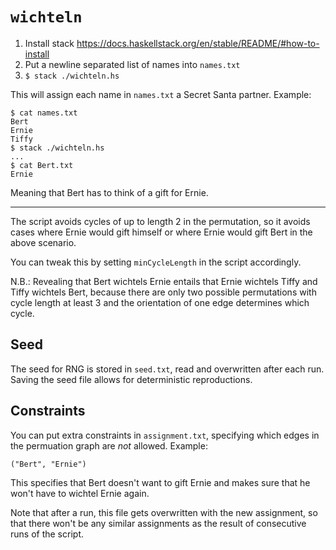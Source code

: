 # `wichteln`

1. Install stack https://docs.haskellstack.org/en/stable/README/#how-to-install
2. Put a newline separated list of names into `names.txt`
3. `$ stack ./wichteln.hs`

This will assign each name in `names.txt` a Secret Santa partner. Example:

```
$ cat names.txt
Bert
Ernie
Tiffy
$ stack ./wichteln.hs
...
$ cat Bert.txt
Ernie
```

Meaning that Bert has to think of a gift for Ernie.

---

The script avoids cycles of up to length 2 in the permutation, so it avoids
cases where Ernie would gift himself or where Ernie would gift Bert in the above
scenario.

You can tweak this by setting `minCycleLength` in the script accordingly.

N.B.: Revealing that Bert wichtels Ernie entails that Ernie wichtels Tiffy and
Tiffy wichtels Bert, because there are only two possible permutations with cycle
length at least 3 and the orientation of one edge determines which cycle.

## Seed

The seed for RNG is stored in `seed.txt`, read and overwritten after each run.
Saving the seed file allows for deterministic reproductions.

## Constraints

You can put extra constraints in `assignment.txt`, specifying which edges in
the permuation graph are *not* allowed. Example:

```
("Bert", "Ernie")
```

This specifies that Bert doesn't want to gift Ernie and makes sure that he won't
have to wichtel Ernie again.

Note that after a run, this file gets overwritten with the new assignment, so
that there won't be any similar assignments as the result of consecutive runs of
the script.